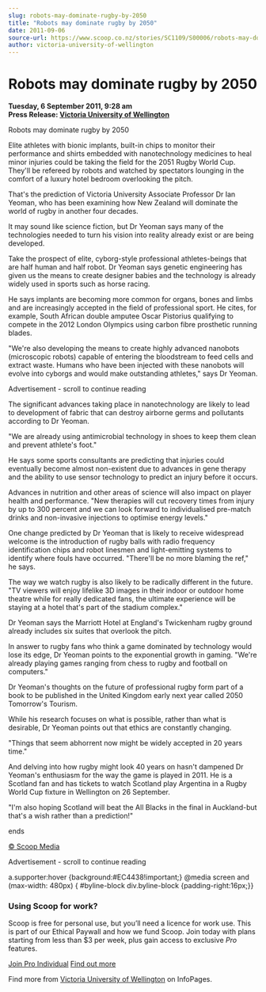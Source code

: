 ```yaml
---
slug: robots-may-dominate-rugby-by-2050
title: "Robots may dominate rugby by 2050"
date: 2011-09-06
source-url: https://www.scoop.co.nz/stories/SC1109/S00006/robots-may-dominate-rugby-by-2050.htm
author: victoria-university-of-wellington
---
```

Robots may dominate rugby by 2050
=================================

**Tuesday, 6 September 2011, 9:28 am**  
**Press Release: [Victoria University of Wellington](https://info.scoop.co.nz/Victoria_University_of_Wellington)**

Robots may dominate rugby by 2050

  
Elite athletes with bionic implants, built-in chips to monitor their performance and shirts embedded with nanotechnology medicines to heal minor injuries could be taking the field for the 2051 Rugby World Cup. They'll be refereed by robots and watched by spectators lounging in the comfort of a luxury hotel bedroom overlooking the pitch.

  
That's the prediction of Victoria University Associate Professor Dr Ian Yeoman, who has been examining how New Zealand will dominate the world of rugby in another four decades.

  
It may sound like science fiction, but Dr Yeoman says many of the technologies needed to turn his vision into reality already exist or are being developed.

  
Take the prospect of elite, cyborg-style professional athletes-beings that are half human and half robot. Dr Yeoman says genetic engineering has given us the means to create designer babies and the technology is already widely used in sports such as horse racing.

  
He says implants are becoming more common for organs, bones and limbs and are increasingly accepted in the field of professional sport. He cites, for example, South African double amputee Oscar Pistorius qualifying to compete in the 2012 London Olympics using carbon fibre prosthetic running blades.

  
"We're also developing the means to create highly advanced nanobots (microscopic robots) capable of entering the bloodstream to feed cells and extract waste. Humans who have been injected with these nanobots will evolve into cyborgs and would make outstanding athletes," says Dr Yeoman.

Advertisement - scroll to continue reading





  
The significant advances taking place in nanotechnology are likely to lead to development of fabric that can destroy airborne germs and pollutants according to Dr Yeoman.

  
"We are already using antimicrobial technology in shoes to keep them clean and prevent athlete's foot."

  
He says some sports consultants are predicting that injuries could eventually become almost non-existent due to advances in gene therapy and the ability to use sensor technology to predict an injury before it occurs.

  
Advances in nutrition and other areas of science will also impact on player health and performance. "New therapies will cut recovery times from injury by up to 300 percent and we can look forward to individualised pre-match drinks and non-invasive injections to optimise energy levels."

  
One change predicted by Dr Yeoman that is likely to receive widespread welcome is the introduction of rugby balls with radio frequency identification chips and robot linesmen and light-emitting systems to identify where fouls have occurred. "There'll be no more blaming the ref," he says.

  
The way we watch rugby is also likely to be radically different in the future. "TV viewers will enjoy lifelike 3D images in their indoor or outdoor home theatre while for really dedicated fans, the ultimate experience will be staying at a hotel that's part of the stadium complex."

  
Dr Yeoman says the Marriott Hotel at England's Twickenham rugby ground already includes six suites that overlook the pitch.

  
In answer to rugby fans who think a game dominated by technology would lose its edge, Dr Yeoman points to the exponential growth in gaming. "We're already playing games ranging from chess to rugby and football on computers."

  
Dr Yeoman's thoughts on the future of professional rugby form part of a book to be published in the United Kingdom early next year called 2050 Tomorrow's Tourism.

  
While his research focuses on what is possible, rather than what is desirable, Dr Yeoman points out that ethics are constantly changing.

  
"Things that seem abhorrent now might be widely accepted in 20 years time."

  
And delving into how rugby might look 40 years on hasn't dampened Dr Yeoman's enthusiasm for the way the game is played in 2011. He is a Scotland fan and has tickets to watch Scotland play Argentina in a Rugby World Cup fixture in Wellington on 26 September.

  
"I'm also hoping Scotland will beat the All Blacks in the final in Auckland-but that's a wish rather than a prediction!"

ends

  

[© Scoop Media](http://www.scoop.co.nz/about/terms.html)  

Advertisement - scroll to continue reading



a.supporter:hover {background:#EC4438!important;} @media screen and (max-width: 480px) { #byline-block div.byline-block {padding-right:16px;}}

### Using Scoop for work?

Scoop is free for personal use, but you’ll need a licence for work use. This is part of our Ethical Paywall and how we fund Scoop. Join today with plans starting from less than $3 per week, plus gain access to exclusive _Pro_ features.  
  
[Join Pro Individual](https://pro.scoop.co.nz/Individual/?from=ProIn24) [Find out more](https://pro.scoop.co.nz/using-scoop-for-work/?from=ProIn24)

Find more from [Victoria University of Wellington](https://info.scoop.co.nz/Victoria_University_of_Wellington) on InfoPages.